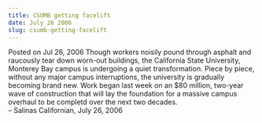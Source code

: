 ```yaml
---
title: CSUMB getting facelift
date: July 26 2006
slug: csumb-getting-facelift
---
```


 



<span class="date">Posted on Jul 26, 2006    </span>
Though workers noisily pound through asphalt and raucously tear
down worn-out buildings, the California State University, Monterey
Bay campus is undergoing a quiet transformation. Piece by piece,
without any major campus interruptions, the university is gradually
becoming brand new. Work began last week on an $80 million,
two-year wave of construction that will lay the foundation for a
massive campus overhaul to be completd over the next two
decades.<br>
&#x2013; Salinas Californian, July 26, 2006<br/></br>




```
